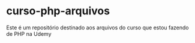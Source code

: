 # curso-php-arquivos
Este é um repositório destinado aos arquivos do curso que estou fazendo de PHP na Udemy
